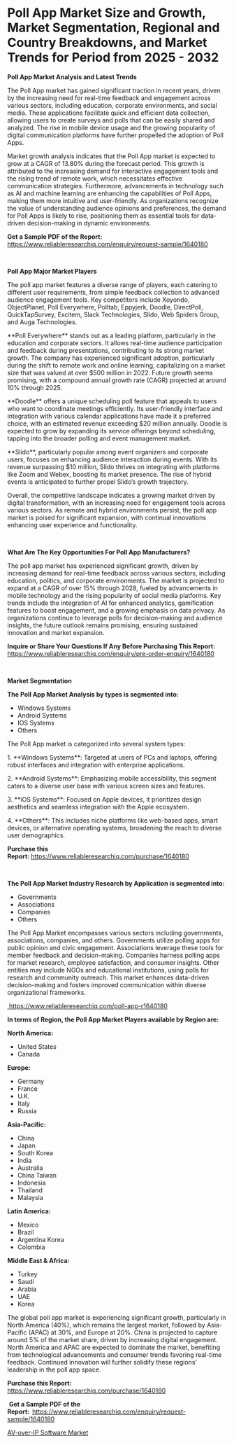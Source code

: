 <p><h1>Poll App Market Size and Growth, Market Segmentation, Regional and Country Breakdowns, and Market Trends for Period from 2025 -  2032</h1></p><p><strong>Poll App Market Analysis and Latest Trends</strong></p>
<p><p>The Poll App market has gained significant traction in recent years, driven by the increasing need for real-time feedback and engagement across various sectors, including education, corporate environments, and social media. These applications facilitate quick and efficient data collection, allowing users to create surveys and polls that can be easily shared and analyzed. The rise in mobile device usage and the growing popularity of digital communication platforms have further propelled the adoption of Poll Apps.</p><p>Market growth analysis indicates that the Poll App market is expected to grow at a CAGR of 13.80% during the forecast period. This growth is attributed to the increasing demand for interactive engagement tools and the rising trend of remote work, which necessitates effective communication strategies. Furthermore, advancements in technology such as AI and machine learning are enhancing the capabilities of Poll Apps, making them more intuitive and user-friendly. As organizations recognize the value of understanding audience opinions and preferences, the demand for Poll Apps is likely to rise, positioning them as essential tools for data-driven decision-making in dynamic environments.</p></p>
<p><strong>Get a Sample PDF of the Report:&nbsp;</strong> <a href="https://www.reliableresearchiq.com/enquiry/request-sample/1640180?utm_campaign=2883&utm_medium=2&utm_source=Github&utm_content=ia&utm_term=23032025&utm_id=poll-app">https://www.reliableresearchiq.com/enquiry/request-sample/1640180</a></p>
<p>&nbsp;</p>
<p><strong>Poll App Major Market Players</strong></p>
<p><p>The poll app market features a diverse range of players, each catering to different user requirements, from simple feedback collection to advanced audience engagement tools. Key competitors include Xoyondo, ObjectPlanet, Poll Everywhere, Polltab, Eppyjerk, Doodle, DirectPoll, QuickTapSurvey, Excitem, Slack Technologies, Slido, Web Spiders Group, and Auga Technologies.</p><p>**Poll Everywhere** stands out as a leading platform, particularly in the education and corporate sectors. It allows real-time audience participation and feedback during presentations, contributing to its strong market growth. The company has experienced significant adoption, particularly during the shift to remote work and online learning, capitalizing on a market size that was valued at over $500 million in 2022. Future growth seems promising, with a compound annual growth rate (CAGR) projected at around 10% through 2025.</p><p>**Doodle** offers a unique scheduling poll feature that appeals to users who want to coordinate meetings efficiently. Its user-friendly interface and integration with various calendar applications have made it a preferred choice, with an estimated revenue exceeding $20 million annually. Doodle is expected to grow by expanding its service offerings beyond scheduling, tapping into the broader polling and event management market.</p><p>**Slido**, particularly popular among event organizers and corporate users, focuses on enhancing audience interaction during events. With its revenue surpassing $10 million, Slido thrives on integrating with platforms like Zoom and Webex, boosting its market presence. The rise of hybrid events is anticipated to further propel Slido’s growth trajectory.</p><p>Overall, the competitive landscape indicates a growing market driven by digital transformation, with an increasing need for engagement tools across various sectors. As remote and hybrid environments persist, the poll app market is poised for significant expansion, with continual innovations enhancing user experience and functionality.</p></p>
<p>&nbsp;</p>
<p><strong>What Are The Key Opportunities For Poll App Manufacturers?</strong></p>
<p><p>The poll app market has experienced significant growth, driven by increasing demand for real-time feedback across various sectors, including education, politics, and corporate environments. The market is projected to expand at a CAGR of over 15% through 2028, fueled by advancements in mobile technology and the rising popularity of social media platforms. Key trends include the integration of AI for enhanced analytics, gamification features to boost engagement, and a growing emphasis on data privacy. As organizations continue to leverage polls for decision-making and audience insights, the future outlook remains promising, ensuring sustained innovation and market expansion.</p></p>
<p><strong>Inquire or Share Your Questions If Any Before Purchasing This Report:</strong> <a href="https://www.reliableresearchiq.com/enquiry/pre-order-enquiry/1640180?utm_campaign=2883&utm_medium=2&utm_source=Github&utm_content=ia&utm_term=23032025&utm_id=poll-app">https://www.reliableresearchiq.com/enquiry/pre-order-enquiry/1640180</a></p>
<p>&nbsp;</p>
<p><strong>Market Segmentation</strong></p>
<p><strong>The Poll App Market Analysis by types is segmented into:</strong></p>
<p><ul><li>Windows Systems</li><li>Android Systems</li><li>IOS Systems</li><li>Others</li></ul></p>
<p><p>The Poll App market is categorized into several system types: </p><p>1. **Windows Systems**: Targeted at users of PCs and laptops, offering robust interfaces and integration with enterprise applications.</p><p>  </p><p>2. **Android Systems**: Emphasizing mobile accessibility, this segment caters to a diverse user base with various screen sizes and features.</p><p>3. **iOS Systems**: Focused on Apple devices, it prioritizes design aesthetics and seamless integration with the Apple ecosystem.</p><p>4. **Others**: This includes niche platforms like web-based apps, smart devices, or alternative operating systems, broadening the reach to diverse user demographics.</p></p>
<p><strong>Purchase this Report:&nbsp;</strong><a href="https://www.reliableresearchiq.com/purchase/1640180?utm_campaign=2883&utm_medium=2&utm_source=Github&utm_content=ia&utm_term=23032025&utm_id=poll-app">https://www.reliableresearchiq.com/purchase/1640180</a></p>
<p>&nbsp;</p>
<p><strong>The Poll App Market Industry Research by Application is segmented into:</strong></p>
<p><ul><li>Governments</li><li>Associations</li><li>Companies</li><li>Others</li></ul></p>
<p><p>The Poll App Market encompasses various sectors including governments, associations, companies, and others. Governments utilize polling apps for public opinion and civic engagement. Associations leverage these tools for member feedback and decision-making. Companies harness polling apps for market research, employee satisfaction, and consumer insights. Other entities may include NGOs and educational institutions, using polls for research and community outreach. This market enhances data-driven decision-making and fosters improved communication within diverse organizational frameworks.</p></p>
<p><a href="https://www.reliableresearchiq.com/poll-app-r1640180?utm_campaign=2883&utm_medium=2&utm_source=Github&utm_content=ia&utm_term=23032025&utm_id=poll-app">&nbsp;https://www.reliableresearchiq.com/poll-app-r1640180</a></p>
<p><strong>In terms of Region, the Poll App Market Players available by Region are:</strong></p>
<p>
    <p> <strong> North America: </strong>
        <ul>
            <li>United States</li>
            <li>Canada</li>
        </ul>
        </p> 
    <p> <strong> Europe: </strong>
        <ul>
            <li>Germany</li>
            <li>France</li>
            <li>U.K.</li>
            <li>Italy</li>
            <li>Russia</li>
        </ul>
        </p> 
    <p> <strong> Asia-Pacific: </strong>
        <ul>
            <li>China</li>
            <li>Japan</li>
            <li>South Korea</li>
            <li>India</li>
            <li>Australia</li>
            <li>China Taiwan</li>
            <li>Indonesia</li>
            <li>Thailand</li>
            <li>Malaysia</li>
        </ul>
        </p> 
    <p> <strong> Latin America: </strong>
        <ul>
            <li>Mexico</li>
            <li>Brazil</li>
            <li>Argentina Korea</li>
            <li>Colombia</li>
        </ul>
        </p> 
    <p> <strong> Middle East & Africa: </strong>
        <ul>
            <li>Turkey</li>
            <li>Saudi</li>
            <li>Arabia</li>
            <li>UAE</li>
            <li>Korea</li>
        </ul>
    </p>
    </p>
<p><p>The global poll app market is experiencing significant growth, particularly in North America (40%), which remains the largest market, followed by Asia-Pacific (APAC) at 30%, and Europe at 20%. China is projected to capture around 5% of the market share, driven by increasing digital engagement. North America and APAC are expected to dominate the market, benefiting from technological advancements and consumer trends favoring real-time feedback. Continued innovation will further solidify these regions' leadership in the poll app space.</p></p>
<p><strong>Purchase this Report: </strong><a href="https://www.reliableresearchiq.com/purchase/1640180?utm_campaign=2883&utm_medium=2&utm_source=Github&utm_content=ia&utm_term=23032025&utm_id=poll-app">https://www.reliableresearchiq.com/purchase/1640180</a></p>
<p>&nbsp;<strong>Get a Sample PDF of the Report:&nbsp;&nbsp;</strong><a href="https://www.reliableresearchiq.com/enquiry/request-sample/1640180?utm_campaign=2883&utm_medium=2&utm_source=Github&utm_content=ia&utm_term=23032025&utm_id=poll-app">https://www.reliableresearchiq.com/enquiry/request-sample/1640180</a></p>
<p><strong></strong></p>
<p><p><a href="https://github.com/verikaahova/Market-Research-Report-List-1/blob/main/av-over-ip-software-market.md?utm_campaign=2883&utm_medium=2&utm_source=Github&utm_content=ia&utm_term=23032025&utm_id=poll-app">AV-over-IP Software Market</a></p></p>